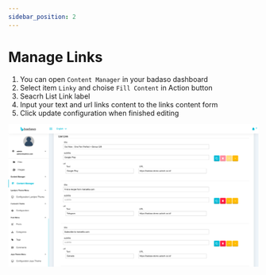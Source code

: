 ```yaml
---
sidebar_position: 2
---
```


# Manage Links 

1. You can open `Content Manager` in your badaso dashboard
2. Select item `Linky` and choise `Fill Content` in Action button
3. Seacrh List Link label
4. Input your text and url links content to the links content form
5. Click update configuration when finished editing

<p align="center">
  <a href="">
    <img src="/img/links-content.png" alt="" />
  </a>
</p>
